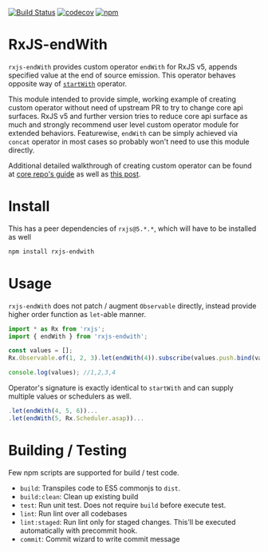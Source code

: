 [![Build Status](https://circleci.com/gh/kwonoj/rxjs-endwith/tree/master.svg?style=shield&circle-token=:circle-token)](https://circleci.com/gh/kwonoj/rxjs-endwith/tree/master)
[![codecov](https://codecov.io/gh/kwonoj/rxjs-endwith/branch/master/graph/badge.svg)](https://codecov.io/gh/kwonoj/rxjs-endwith)
[![npm](https://img.shields.io/npm/v/rxjs-endwith.svg)](https://www.npmjs.com/package/rxjs-endwith)

# RxJS-endWith

`rxjs-endWith` provides custom operator `endWith` for RxJS v5, appends specified value at the end of source emission. This operator behaves opposite way of [`startWith`](https://github.com/ReactiveX/rxjs/blob/d2a32f9a18ebbf65bea798f558364571c91a9d79/src/operator/startWith.ts#L33) operator.

This module intended to provide simple, working example of creating custom operator without need of upstream PR to try to change core api surfaces. RxJS v5 and further version tries to reduce core api surface as much and strongly recommend user level custom operator module for extended behaviors. Featurewise, `endWith` can be simply achieved via `concat` operator in most cases so probably won't need to use this module directly. 

Additional detailed walkthrough of creating custom operator can be found at [core repo's guide](https://github.com/ReactiveX/rxjs/blob/master/doc/operator-creation.md) as well as [this post](https://kwonoj.github.io/en/post/rxjs-custom-operator/).  

# Install

This has a peer dependencies of `rxjs@5.*.*`, which will have to be installed as well

```sh
npm install rxjs-endwith
```

# Usage

`rxjs-endWith` does not patch / augment `Observable` directly, instead provide higher order function as `let`-able manner.

```js
import * as Rx from 'rxjs';
import { endWith } from 'rxjs-endwith';

const values = [];
Rx.Observable.of(1, 2, 3).let(endWith(4)).subscribe(values.push.bind(values));

console.log(values); //1,2,3,4
```

Operator's signature is exactly identical to `startWith` and can supply multiple values or schedulers as well.

```js
.let(endWith(4, 5, 6))...
.let(endWith(5, Rx.Scheduler.asap))...
```

# Building / Testing

Few npm scripts are supported for build / test code.

- `build`: Transpiles code to ES5 commonjs to `dist`.
- `build:clean`: Clean up existing build
- `test`: Run unit test. Does not require `build` before execute test.
- `lint`: Run lint over all codebases
- `lint:staged`: Run lint only for staged changes. This'll be executed automatically with precommit hook.
- `commit`: Commit wizard to write commit message